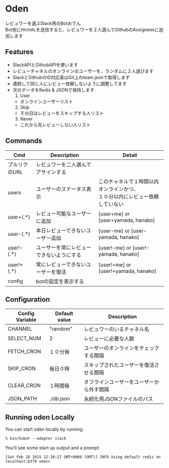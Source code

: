 # Oden

レビュワーを選ぶSlack用のBotおでん  
Bot宛に`PRのURL`を送信すると、レビュワーを２人選んでGithubのAssigneesに追加します

## Features

 - SlackAPIとGithubAPIを使います
 - レビューチャネルのオンラインのユーザーを、ランダムに２人選びます
 - SlackとGithubのID対応表はGit上のteam.jsonで取得します
 - 連続して同じ人にレビュー依頼しないように調整してます
 - 次のデータをRedis & JSONで保持します
   1. User
     - オンラインユーザーリスト
   2. Skip
     - その日はレビューをスキップする人リスト
   3. Never
     - これから先レビューしない人リスト

## Commands

| Cmd | Description| Detail |
|---|---| --- |
| プルリクのURL | レビュワーを二人選んでアサインする | |
| users | ユーザーのステータス表示 |このチャネルで１時間以内オンラインかつ、<br>１０分以内にレビュー依頼していない |
| user+(.*) | レビュー可能なユーザーに追加　|[user+me] or [user+yamada, hanako] |
| user-(.*) | 本日レビューできないユーザー追加 |[user-me] or [user-yamada, hanako]  |
| user!-(.*) | ユーザーを常にレビューできないようにする |[user!-me] or [user!-yamada, hanako] |
| user!+(.*) | 常にレビューできないユーザーを復活 |[user!+me] or [user!+yamada, hanako] |
| config | botの設定を表示する | |

## Configuration

|Config Variable| Default value | Description|
|---|---|---|
| CHANNEL | "random" | レビュワーのいるチャネル名 |
| SELECT_NUM | 2 | レビューに必要な人数 |
| FETCH_CRON | １０分毎 |  ユーザーのオンラインをチェックする間隔 |
| SKIP_CRON | 毎日０時 | スキップされたユーザーを復活させる間隔 |
| CLEAR_CRON | １時間毎 | オフラインユーザーをユーザーから外す間隔 |
| JSON_PATH | ./db.json | 永続化用JSONファイルのパス |
## Running oden Locally

You can start oden locally by running:

    % bin/hubot --adapter slack

You'll see some start up output and a prompt:

    [Sat Feb 28 2015 12:38:27 GMT+0000 (GMT)] INFO Using default redis on localhost:6379 oden>
